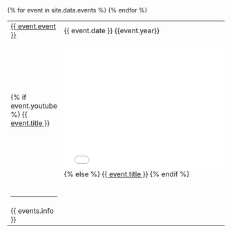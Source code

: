 ---
---
<style>

    </style>
<table class="eventtable">
    {% for event in site.data.events %}
    <tr>
        <td><a href="{{event.url}}">{{ event.event }}</a></td>
        <td>{{ event.date }} {{event.year}}</td>
    </tr>
    <tr>
        <td>
            {% if event.youtube %}
                <a href="{{ event.youtube }}">{{ event.title }}</a></td>
                <td><iframe width="525" height="295.5" src="{{ event.embed }}" frameborder="0" allow="accelerometer; clipboard-write; encrypted-media; gyroscope; picture-in-picture" allowfullscreen></iframe>
            {% else %}
                <class="middle"><a href="{{ event.url }}">{{ event.title }}</a></class>
            {% endif %}        
        </td>
    </tr>
    <tr>
            <td>&nbsp; <hr /> </td>
    </tr>
    <tr> <td> {{ events.info }} </td> </tr>
    {% endfor %}
</table>